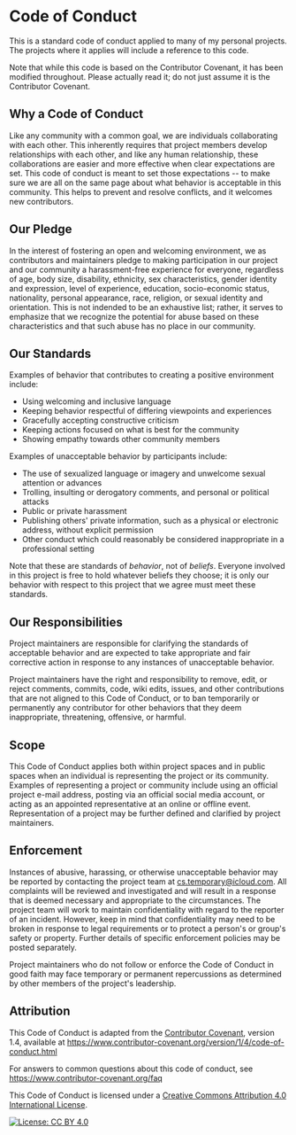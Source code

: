 # Code of Conduct

This is a standard code of conduct applied to many of my personal
projects. The projects where it applies will include a reference to this
code.

Note that while this code is based on the Contributor Covenant, it has
been modified throughout. Please actually read it; do not just assume it
is the Contributor Covenant.

## Why a Code of Conduct

Like any community with a common goal, we are individuals collaborating
with each other. This inherently requires that project members develop
relationships with each other, and like any human relationship, these
collaborations are easier and more effective when clear expectations are
set. This code of conduct is meant to set those expectations -- to make
sure we are all on the same page about what behavior is acceptable in
this community. This helps to prevent and resolve conflicts, and it
welcomes new contributors.

## Our Pledge

In the interest of fostering an open and welcoming environment, we as
contributors and maintainers pledge to making participation in our project and
our community a harassment-free experience for everyone, regardless of age, body
size, disability, ethnicity, sex characteristics, gender identity and expression,
level of experience, education, socio-economic status, nationality, personal
appearance, race, religion, or sexual identity and orientation. This is
not indended to be an exhaustive list; rather, it serves to emphasize
that we recognize the potential for abuse based on these characteristics
and that such abuse has no place in our community.

## Our Standards

Examples of behavior that contributes to creating a positive environment
include:

* Using welcoming and inclusive language
* Keeping behavior respectful of differing viewpoints and experiences
* Gracefully accepting constructive criticism
* Keeping actions focused on what is best for the community
* Showing empathy towards other community members

Examples of unacceptable behavior by participants include:

* The use of sexualized language or imagery and unwelcome sexual attention or
  advances
* Trolling, insulting or derogatory comments, and personal or political attacks
* Public or private harassment
* Publishing others' private information, such as a physical or electronic
  address, without explicit permission
* Other conduct which could reasonably be considered inappropriate in a
  professional setting

Note that these are standards of *behavior*, not of *beliefs*. Everyone
involved in this project is free to hold whatever beliefs they choose;
it is only our behavior with respect to this project that we agree must
meet these standards.

## Our Responsibilities

Project maintainers are responsible for clarifying the standards of acceptable
behavior and are expected to take appropriate and fair corrective action in
response to any instances of unacceptable behavior.

Project maintainers have the right and responsibility to remove, edit, or
reject comments, commits, code, wiki edits, issues, and other contributions
that are not aligned to this Code of Conduct, or to ban temporarily or
permanently any contributor for other behaviors that they deem inappropriate,
threatening, offensive, or harmful.

## Scope

This Code of Conduct applies both within project spaces and in public spaces
when an individual is representing the project or its community. Examples of
representing a project or community include using an official project e-mail
address, posting via an official social media account, or acting as an appointed
representative at an online or offline event. Representation of a project may be
further defined and clarified by project maintainers.

## Enforcement

Instances of abusive, harassing, or otherwise unacceptable behavior may be
reported by contacting the project team at cs.temporary@icloud.com. All
complaints will be reviewed and investigated and will result in a response that
is deemed necessary and appropriate to the circumstances. The project team will
work to maintain confidentiality with regard to the reporter of an incident.
However, keep in mind that confidentiality may need to be broken in
response to legal requirements or to protect a person's or group's
safety or property.
Further details of specific enforcement policies may be posted separately.

Project maintainers who do not follow or enforce the Code of Conduct in good
faith may face temporary or permanent repercussions as determined by other
members of the project's leadership.

## Attribution

This Code of Conduct is adapted from the [Contributor Covenant][homepage], version 1.4,
available at https://www.contributor-covenant.org/version/1/4/code-of-conduct.html

[homepage]: https://www.contributor-covenant.org

For answers to common questions about this code of conduct, see
https://www.contributor-covenant.org/faq

This Code of Conduct is licensed under a 
[Creative Commons Attribution 4.0 International License](https://creativecommons.org/licenses/by/4.0/).

[![License: CC BY 4.0](https://i.creativecommons.org/l/by/4.0/88x31.png)](https://creativecommons.org/licenses/by/4.0/)
